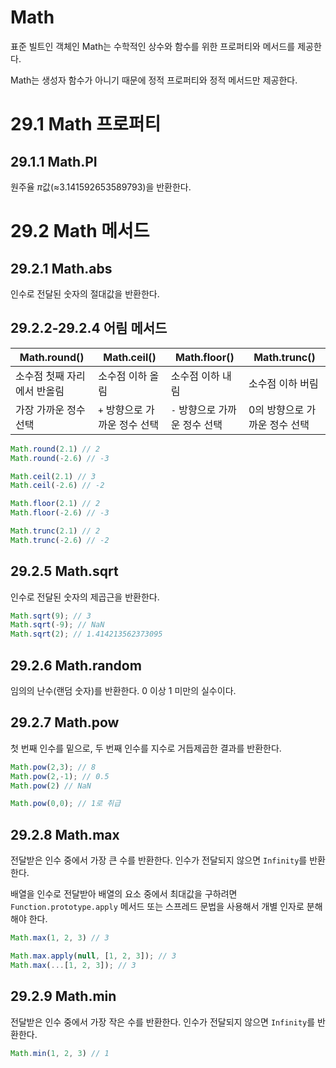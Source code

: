 # Math

표준 빌트인 객체인 Math는 수학적인 상수와 함수를 위한 프로퍼티와 메서드를 제공한다.

Math는 생성자 함수가 아니기 때문에 정적 프로퍼티와 정적 메서드만 제공한다.

# 29.1 Math 프로퍼티

## 29.1.1 Math.PI

원주율 $\pi$값(≈3.141592653589793)을 반환한다.

# 29.2 Math 메서드

## 29.2.1 Math.abs

인수로 전달된 숫자의 절대값을 반환한다.

## 29.2.2-29.2.4 어림 메서드

| Math.round() | Math.ceil() | Math.floor() | Math.trunc() |
| --- | --- | --- | --- |
| 소수점 첫째 자리에서 반올림 | 소수점 이하 올림 | 소수점 이하 내림 | 소수점 이하 버림 |
| 가장 가까운 정수 선택 | `+` 방향으로 가까운 정수 선택 | `-` 방향으로 가까운 정수 선택 | 0의 방향으로 가까운 정수 선택 |

```jsx
Math.round(2.1) // 2
Math.round(-2.6) // -3

Math.ceil(2.1) // 3
Math.ceil(-2.6) // -2

Math.floor(2.1) // 2
Math.floor(-2.6) // -3

Math.trunc(2.1) // 2
Math.trunc(-2.6) // -2
```

## 29.2.5 Math.sqrt

인수로 전달된 숫자의 제곱근을 반환한다.

```jsx
Math.sqrt(9); // 3
Math.sqrt(-9); // NaN
Math.sqrt(2); // 1.414213562373095
```

## 29.2.6 Math.random

임의의 난수(랜덤 숫자)를 반환한다. 0 이상 1 미만의 실수이다.

## 29.2.7 Math.pow

첫 번째 인수를 밑으로, 두 번째 인수를 지수로 거듭제곱한 결과를 반환한다.

```jsx
Math.pow(2,3); // 8
Math.pow(2,-1); // 0.5
Math.pow(2) // NaN

Math.pow(0,0); // 1로 취급
```

## 29.2.8 Math.max

전달받은 인수 중에서 가장 큰 수를 반환한다. 인수가 전달되지 않으면 `Infinity`를 반환한다.

배열을 인수로 전달받아 배열의 요소 중에서 최대값을 구하려면 `Function.prototype.apply` 메서드 또는 스프레드 문법을 사용해서 개별 인자로 분해해야 한다.

```jsx
Math.max(1, 2, 3) // 3

Math.max.apply(null, [1, 2, 3]); // 3
Math.max(...[1, 2, 3]); // 3
```

## 29.2.9 Math.min

전달받은 인수 중에서 가장 작은 수를 반환한다. 인수가 전달되지 않으면 `Infinity`를 반환한다.

```jsx
Math.min(1, 2, 3) // 1
```
